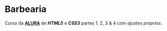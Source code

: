 # Barbearia

Curso da **[ALURA](https://www.alura.com.br/)** de ***HTML5*** e ***CSS3*** partes 1, 2, 3 & 4 com _ajustes próprios_.
